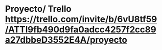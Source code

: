 # Proyecto/ Trello https://trello.com/invite/b/6vU8tf59/ATTI9fb490d9fa0adcc4257f2cc89a27dbbeD3552E4A/proyecto
